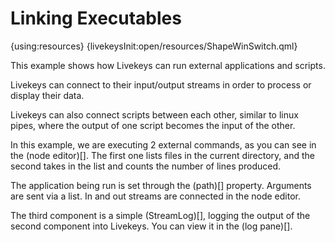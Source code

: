 # Linking Executables

{using:resources}
{livekeysInit:open/resources/ShapeWinSwitch.qml}

This example shows how Livekeys can run external applications and scripts.

Livekeys can connect to their input/output streams in order to process or display their data.

Livekeys can also connect scripts between each other, similar to linux pipes, where the output of one script
becomes the input of the other.

In this example, we are executing 2 external commands, as you can see in the (node editor)[]. The first one
lists files in the current directory, and the second takes in the list and counts the number of lines produced.

The application being run is set through the (path)[] property. Arguments are sent via a list.
In and out streams are connected in the node editor.


The third component is a simple (StreamLog)[], logging the output of the second component into Livekeys. You
can view it in the (log pane)[].






